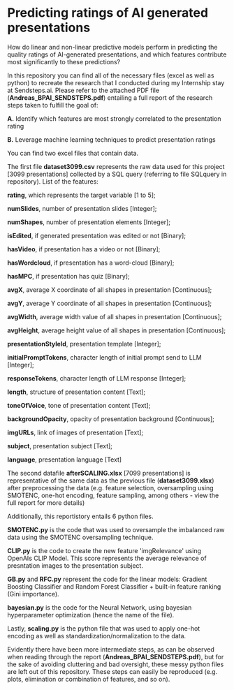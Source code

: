 # Predicting ratings of AI generated presentations
How do linear and non-linear predictive models perform in predicting the quality ratings of AI-generated presentations, and which features contribute most significantly to these predictions?

In this repository you can find all of the necessary files (excel as well as python) to recreate the research that I conducted during my Internship stay at Sendsteps.ai. 
Please refer to the attached PDF file (**Andreas_BPAI_SENDSTEPS.pdf**) entailing a full report of the research steps taken to fulfill the goal of:

  **A.** Identify which features are most strongly correlated to the presentation rating
  
  **B.** Leverage machine learning techniques to predict presentation ratings

You can find two excel files that contain data.

The first file **dataset3099.csv** represents the raw data used for this project [3099 presentations] collected by a SQL query (referring to file SQLquery in repository). 
List of the features:


  **rating**, which represents the target variable [1 to 5];
	
  **numSlides**, number of presentation slides [Integer];
 
  **numShapes**, number of presentation elements [Integer];
	
  **isEdited**, if generated presentation was edited or not [Binary];
	
  **hasVideo**, if presentation has a video or not [Binary];
	
  **hasWordcloud**, if presentation has a word-cloud [Binary];
	
  **hasMPC**, if presentation has quiz [Binary];
	
  **avgX**, average X coordinate of all shapes in presentation [Continuous];
	
  **avgY**, average Y coordinate of all shapes in presentation [Continuous];
	
  **avgWidth**, average width value of all shapes in presentation [Continuous];
	
  **avgHeight**, average height value of all shapes in presentation [Continuous];
  
  **presentationStyleId**, presentation template [Integer];
  
  **initialPromptTokens**, character length of initial prompt send to LLM [Integer];
  
  **responseTokens**, character length of LLM response [Integer];
  
  **length**, structure of presentation content [Text];
  
  **toneOfVoice**, tone of presentation content [Text];
  
  **backgroundOpacity**, opacity of presentation background [Continuous];
  
  **imgURLs**, link of images of presentation [Text];
  
  **subject**, presentation subject [Text];
  
  **language**, presentation language [Text]

  

The second datafile **afterSCALING.xlsx** [7099 presentations] is representative of the same data as the previous file (**dataset3099.xlsx**) after preprocessing the data (e.g. feature selection, oversampling using SMOTENC, one-hot encoding, feature sampling, among others - view the full report for more details)


Additionally, this reportistory entails 6 python files.

**SMOTENC.py** is the code that was used to oversample the imbalanced raw data using the SMOTENC oversampling technique.

**CLIP.py** is the code to create the new feature 'imgRelevance' using OpenAIs CLIP Model. This score represents the average relevance of presntation images to the presentation subject.

**GB.py** and **RFC.py** represent the code for the linear models: Gradient Boosting Classifier and Random Forest Classifier + built-in feature ranking (Gini importance).

**bayesian.py** is the code for the Neural Network, using bayesian hyperparameter optimization (hence the name of the file).

Lastly, **scaling.py** is the python file that was used to apply one-hot encoding as well as standardization/normalization to the data.


Evidently there have been more intermediate steps, as can be observed when reading through the report (**Andreas_BPAI_SENDSTEPS.pdf**), but for the sake of avoiding cluttering and bad oversight, these messy python files are left out of this repository. These steps can easily be reproduced (e.g. plots, elimination or combination of features, and so on).
